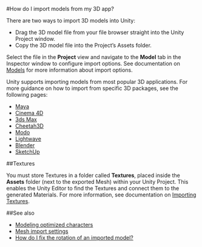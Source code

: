 #How do I import models from my 3D app?

There are two ways to import 3D models into Unity:

* Drag the 3D model file from your file browser straight into the Unity Project window.
* Copy the 3D model file into the Project’s Assets folder. 

Select the file in the __Project__ view and navigate to the __Model__ tab in the Inspector window to configure import options. See documentation on [Models](FBXImporter-Model) for more information about import options.

Unity supports importing models from most popular 3D applications. For more guidance on how to import from specific 3D packages, see the following pages:

* [Maya](HOWTO-ImportObjectMaya)
* [Cinema 4D](HOWTO-ImportObjectCinema4D)
* [3ds Max](HOWTO-ImportObjectMax)
* [Cheetah3D](HOWTO-ImportObjectCheetah3D)
* [Modo](HOWTO-ImportObjectModo)
* [Lightwave](HOWTO-importObjectLightwave)
* [Blender](HOWTO-ImportObjectBlender)
* [SketchUp](HOWTO-ImportObjectSketchUp)

##Textures

You must store Textures in a folder called __Textures__, placed inside the __Assets__ folder (next to the exported Mesh) within your Unity Project. This enables the Unity Editor to find the Textures and connect them to the generated Materials. For more information, see documentation on [Importing Textures](class-TextureImporter).

<!-- include 3D-formats -->

<!-- include FBXImporter-Model -->

##See also

* [Modeling optimized characters](ModelingOptimizedCharacters)
* [Mesh import settings](class-Mesh)
* [How do I fix the rotation of an imported model?](HOWTO-FixZAxisIsUp)